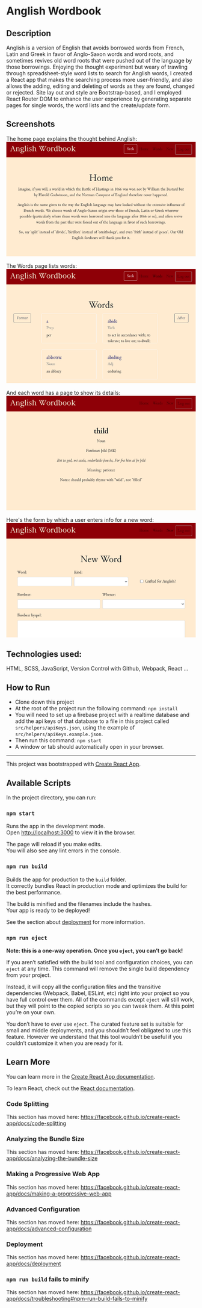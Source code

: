 # Anglish Wordbook

## Description
Anglish is a version of English that avoids borrowed words from French, Latin and Greek in favor of Anglo-Saxon words and word roots, and sometimes revives old word roots that were pushed out of the language by those borrowings.  Enjoying the thought experiment but weary of trawling through spreadsheet-style word lists to search for Anglish words, I created a React app that makes the searching process more user-friendly, and also allows the adding, editing and deleting of words as they are found, changed or rejected.  Site lay out and style are Bootstrap-based, and I employed React Router DOM to enhance the user experience by generating separate pages for single words, the word lists and the create/update form.

## Screenshots
The home page explains the thought behind Anglish:
![Home page](https://raw.githubusercontent.com/jthielman/anglish-wordbook/master/screenshots/anglish-wordbook-home.png)

The Words page lists words:
![Words page](https://raw.githubusercontent.com/jthielman/anglish-wordbook/master/screenshots/anglish-wordbook-words.png)

And each word has a page to show its details:
![One word page](https://raw.githubusercontent.com/jthielman/anglish-wordbook/master/screenshots/anglish-wordbook-one-word.png)

Here's the form by which a user enters info for a new word:
![New word form](https://raw.githubusercontent.com/jthielman/anglish-wordbook/master/screenshots/anglish-wordbook-form.png)

## Technologies used:
HTML, SCSS, JavaScript, Version Control with Github, Webpack, React ...

## How to Run
- Clone down this project
- At the root of the project run the following command: `npm install`
- You will need to set up a firebase project with a realtime database and add the api keys of that database to a file in this project called `src/helpers/apiKeys.json`, using the example of `src/helpers/apiKeys.example.json`.
- Then run this command: `npm start`
- A window or tab should automatically open in your browser.

---
This project was bootstrapped with [Create React App](https://github.com/facebook/create-react-app).

## Available Scripts

In the project directory, you can run:

### `npm start`

Runs the app in the development mode.<br />
Open [http://localhost:3000](http://localhost:3000) to view it in the browser.

The page will reload if you make edits.<br />
You will also see any lint errors in the console.

### `npm run build`

Builds the app for production to the `build` folder.<br />
It correctly bundles React in production mode and optimizes the build for the best performance.

The build is minified and the filenames include the hashes.<br />
Your app is ready to be deployed!

See the section about [deployment](https://facebook.github.io/create-react-app/docs/deployment) for more information.

### `npm run eject`

**Note: this is a one-way operation. Once you `eject`, you can’t go back!**

If you aren’t satisfied with the build tool and configuration choices, you can `eject` at any time. This command will remove the single build dependency from your project.

Instead, it will copy all the configuration files and the transitive dependencies (Webpack, Babel, ESLint, etc) right into your project so you have full control over them. All of the commands except `eject` will still work, but they will point to the copied scripts so you can tweak them. At this point you’re on your own.

You don’t have to ever use `eject`. The curated feature set is suitable for small and middle deployments, and you shouldn’t feel obligated to use this feature. However we understand that this tool wouldn’t be useful if you couldn’t customize it when you are ready for it.

## Learn More

You can learn more in the [Create React App documentation](https://facebook.github.io/create-react-app/docs/getting-started).

To learn React, check out the [React documentation](https://reactjs.org/).

### Code Splitting

This section has moved here: https://facebook.github.io/create-react-app/docs/code-splitting

### Analyzing the Bundle Size

This section has moved here: https://facebook.github.io/create-react-app/docs/analyzing-the-bundle-size

### Making a Progressive Web App

This section has moved here: https://facebook.github.io/create-react-app/docs/making-a-progressive-web-app

### Advanced Configuration

This section has moved here: https://facebook.github.io/create-react-app/docs/advanced-configuration

### Deployment

This section has moved here: https://facebook.github.io/create-react-app/docs/deployment

### `npm run build` fails to minify

This section has moved here: https://facebook.github.io/create-react-app/docs/troubleshooting#npm-run-build-fails-to-minify
